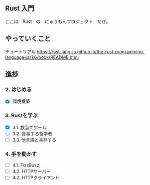 ## Rust 入門
ここは　Rust　の　にゅうもんプロジェクト　だぜ。

## やっていくこと
チュートリアル
https://rust-lang-ja.github.io/the-rust-programming-language-ja/1.6/book/README.html

## 進捗
### 2. はじめる
- [x] 環境構築
### 3. Rustを学ぶ
- [x] 3.1. 数当てゲーム
- [ ] 3.2. 食事する哲学者
- [ ] 3.3. 他言語と共存する

### 4. 手を動かす
- [ ] 4.1. FizzBuzz
- [ ] 4.2. HTTPサーバー
- [ ] 4.2. HTTPクライアント
